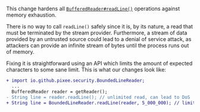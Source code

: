 This change hardens all [`BufferedReader#readLine()`](https://docs.oracle.com/javase/8/docs/api/java/io/BufferedReader.html#readLine--) operations against memory exhaustion.

There is no way to call `readLine()` safely since it is, by its nature, a read that must be terminated by the stream provider. Furthermore, a stream of data provided by an untrusted source could lead to a denial of service attack, as attackers can provide an infinite stream of bytes until the process runs out of memory.

Fixing it is straightforward using an API which limits the amount of expected characters to some sane limit. This is what our changes look like:

```diff
+ import io.github.pixee.security.BoundedLineReader;
  ...
  BufferedReader reader = getReader();
- String line = reader.readLine(); // unlimited read, can lead to DoS
+ String line = BoundedLineReader.readLine(reader, 5_000_000); // limited to 5MB
```
